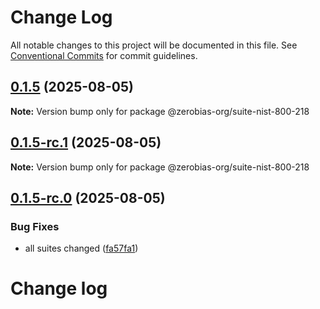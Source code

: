 # Change Log

All notable changes to this project will be documented in this file.
See [Conventional Commits](https://conventionalcommits.org) for commit guidelines.

## [0.1.5](https://github.com/zerobias-org/suite/compare/@zerobias-org/suite-nist-800-218@0.1.5-rc.1...@zerobias-org/suite-nist-800-218@0.1.5) (2025-08-05)

**Note:** Version bump only for package @zerobias-org/suite-nist-800-218





## [0.1.5-rc.1](https://github.com/zerobias-org/suite/compare/@zerobias-org/suite-nist-800-218@0.1.5-rc.0...@zerobias-org/suite-nist-800-218@0.1.5-rc.1) (2025-08-05)

**Note:** Version bump only for package @zerobias-org/suite-nist-800-218





## [0.1.5-rc.0](https://github.com/zerobias-org/suite/compare/@zerobias-org/suite-nist-800-218@0.1.4...@zerobias-org/suite-nist-800-218@0.1.5-rc.0) (2025-08-05)


### Bug Fixes

* all suites changed ([fa57fa1](https://github.com/zerobias-org/suite/commit/fa57fa1af7628003297df46b2d7740fe95bd2666))





# Change log
